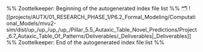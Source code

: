 %% Zoottelkeeper: Beginning of the autogenerated index file list  %%
🗂️ ![[projects/AUTX/01_RESEARCH_PHASE_1/P6.2_Formal_Modeling/Computational_Models/mvu2-sim/dist/up_/up_/up_/up_/Pillar_5.5_Autaxic_Table_Novel_Predictions/Project_6.7_Autaxic_Table_Of_Patterns/Deliverables/_Deliverables|_Deliverables]]
%% Zoottelkeeper: End of the autogenerated index file list  %%
